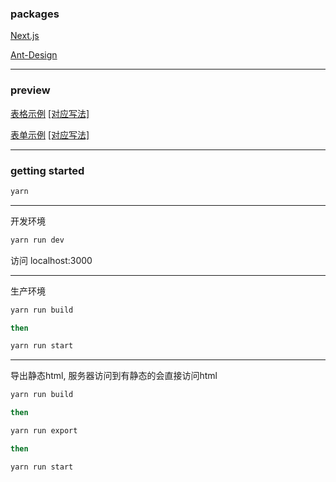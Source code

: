 ### packages
[Next.js](https://github.com/zeit/next.js)

[Ant-Design](https://github.com/ant-design/ant-design)

---

### preview

[表格示例](https://czy0729.github.io/yun-sass-admin/out/product/)  [[对应写法]](https://github.com/czy0729/yun-sass-admin/blob/master/src/product/index.js)

[表单示例](https://czy0729.github.io/yun-sass-admin/out/setting/basic/)  [[对应写法]](https://github.com/czy0729/yun-sass-admin/blob/master/src/setting/basic/index.js)

---

### getting started

```bash
yarn
```

---

开发环境

```bash
yarn run dev
```

访问 localhost:3000

---

生产环境

```bash
yarn run build

then

yarn run start
```

---

导出静态html, 服务器访问到有静态的会直接访问html

```bash
yarn run build

then

yarn run export

then

yarn run start
```
